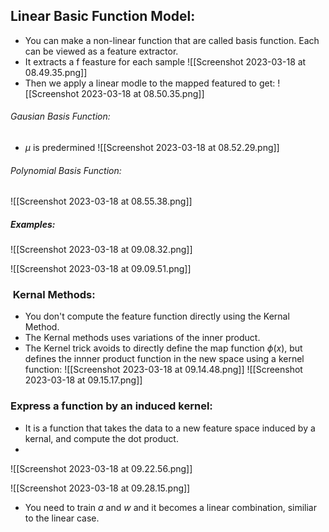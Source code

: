 ## Linear Basic Function Model:
- You can make a non-linear function that are called basis function. Each can be viewed as a feature extractor.
- It extracts a f feasture for each sample
![[Screenshot 2023-03-18 at 08.49.35.png]]
- Then we apply a linear modle to the mapped featured to get:
![[Screenshot 2023-03-18 at 08.50.35.png]]

###### Gausian Basis Function:
- $\mu$  is predermined
![[Screenshot 2023-03-18 at 08.52.29.png]]

###### Polynomial Basis Function:
![[Screenshot 2023-03-18 at 08.55.38.png]]

##### Examples:
![[Screenshot 2023-03-18 at 09.08.32.png]]

![[Screenshot 2023-03-18 at 09.09.51.png]]


###  Kernal Methods:
- You don't compute the feature function directly using the Kernal Method.
- The Kernal methods uses variations of the inner product.
- The Kernel trick avoids to directly define the map function $\phi$($x$), but defines the innner product function in the new space using a kernel function: ![[Screenshot 2023-03-18 at 09.14.48.png]]
![[Screenshot 2023-03-18 at 09.15.17.png]]

### Express a function by an induced kernel:
- It is a function that takes the data to a new feature space induced by a kernal, and compute the dot product.
- 
![[Screenshot 2023-03-18 at 09.22.56.png]]

![[Screenshot 2023-03-18 at 09.28.15.png]]

- You need to train $a$ and $w$  and it becomes a linear combination, similiar to the linear case.


